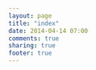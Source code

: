 ```yaml
---
layout: page
title: "index"
date: 2014-04-14 07:00
comments: true
sharing: true
footer: true
---
```

